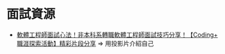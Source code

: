 # 面試資源
* <a href='https://www.youtube.com/watch?v=XbeATJ2vMBs' target='_blank'>軟體工程師面試心法！非本科系轉職軟體工程師面試技巧分享！【Coding+ 職涯探索活動】精彩片段分享</a>
=> 用投影片介紹自己

